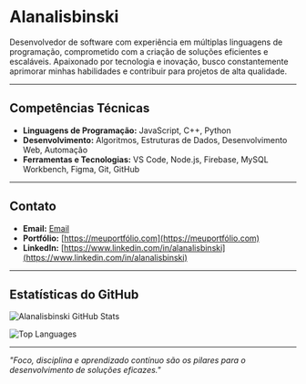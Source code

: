# Alanalisbinski

Desenvolvedor de software com experiência em múltiplas linguagens de programação, comprometido com a criação de soluções eficientes e escaláveis. Apaixonado por tecnologia e inovação, busco constantemente aprimorar minhas habilidades e contribuir para projetos de alta qualidade.

---

## Competências Técnicas

- **Linguagens de Programação:** JavaScript, C++, Python  
- **Desenvolvimento:** Algoritmos, Estruturas de Dados, Desenvolvimento Web, Automação  
- **Ferramentas e Tecnologias:** VS Code, Node.js, Firebase, MySQL Workbench, Figma, Git, GitHub  

---

## Contato

- **Email:** [Email](contato.alanalisbinski@gmail.com)  
- **Portfólio:** [https://meuportfólio.com](https://meuportfólio.com)  
- **LinkedIn:** [https://www.linkedin.com/in/alanalisbinski](https://www.linkedin.com/in/alanalisbinski)  

---

## Estatísticas do GitHub

![Alanalisbinski GitHub Stats](https://github-readme-stats.vercel.app/api?username=alanalisbinski&show_icons=true&theme=radical)

![Top Languages](https://github-readme-stats.vercel.app/api/top-langs/?username=alanalisbinski&layout=compact&theme=radical)

---

*"Foco, disciplina e aprendizado contínuo são os pilares para o desenvolvimento de soluções eficazes."*
